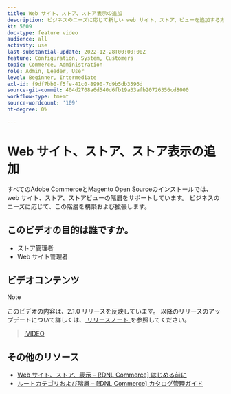 ```yaml
---
title: Web サイト、ストア、ストア表示の追加
description: ビジネスのニーズに応じて新しい web サイト、ストア、ビューを追加する方法を説明します。
kt: 5609
doc-type: feature video
audience: all
activity: use
last-substantial-update: 2022-12-28T00:00:00Z
feature: Configuration, System, Customers
topic: Commerce, Administration
role: Admin, Leader, User
level: Beginner, Intermediate
exl-id: f9df7bb0-f5fe-41c0-8990-7d9b5db3596d
source-git-commit: 404d2708a6d540d6fb19a33afb20726356cd8000
workflow-type: tm+mt
source-wordcount: '109'
ht-degree: 0%

---
```


# Web サイト、ストア、ストア表示の追加

すべてのAdobe CommerceとMagento Open Sourceのインストールでは、web サイト、ストア、ストアビューの階層をサポートしています。 ビジネスのニーズに応じて、この階層を構築および拡張します。

## このビデオの目的は誰ですか。

- ストア管理者
- Web サイト管理者

## ビデオコンテンツ

>[!NOTE]
>
>このビデオの内容は、2.1.0 リリースを反映しています。 以降のリリースのアップデートについて詳しくは、[ リリースノート ](https://experienceleague.adobe.com/docs/commerce-operations/release/notes/overview.html?lang=ja) を参照してください。

>[!VIDEO](https://video.tv.adobe.com/v/35787?quality=12&learn=on)

## その他のリソース

- [Web サイト、ストア、表示 –  [!DNL Commerce]  はじめる前に ](https://experienceleague.adobe.com/docs/commerce-admin/start/setup/websites-stores-views.html?lang=ja)
- [ ルートカテゴリおよび階層 –  [!DNL Commerce]  カタログ管理ガイド ](https://experienceleague.adobe.com/docs/commerce-admin/catalog/categories/category-root.html?lang=ja)
